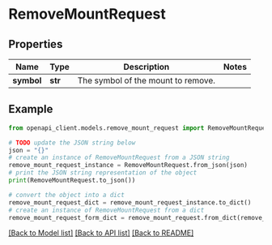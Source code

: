 # RemoveMountRequest


## Properties

Name | Type | Description | Notes
------------ | ------------- | ------------- | -------------
**symbol** | **str** | The symbol of the mount to remove. | 

## Example

```python
from openapi_client.models.remove_mount_request import RemoveMountRequest

# TODO update the JSON string below
json = "{}"
# create an instance of RemoveMountRequest from a JSON string
remove_mount_request_instance = RemoveMountRequest.from_json(json)
# print the JSON string representation of the object
print(RemoveMountRequest.to_json())

# convert the object into a dict
remove_mount_request_dict = remove_mount_request_instance.to_dict()
# create an instance of RemoveMountRequest from a dict
remove_mount_request_form_dict = remove_mount_request.from_dict(remove_mount_request_dict)
```
[[Back to Model list]](../README.md#documentation-for-models) [[Back to API list]](../README.md#documentation-for-api-endpoints) [[Back to README]](../README.md)


